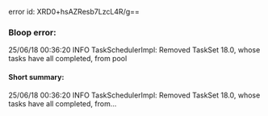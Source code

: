 error id: XRD0+hsAZResb7LzcL4R/g==
### Bloop error:

25/06/18 00:36:20 INFO TaskSchedulerImpl: Removed TaskSet 18.0, whose tasks have all completed, from pool
#### Short summary: 

25/06/18 00:36:20 INFO TaskSchedulerImpl: Removed TaskSet 18.0, whose tasks have all completed, from...